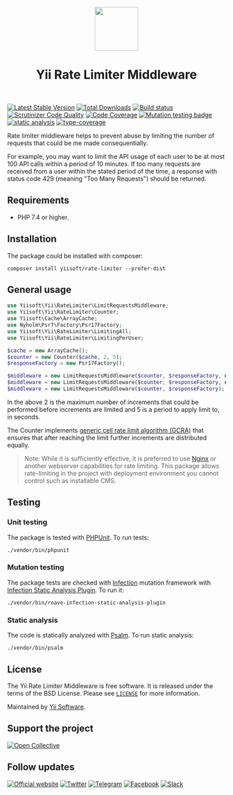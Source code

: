 <p align="center">
    <a href="https://github.com/yiisoft" target="_blank">
        <img src="https://yiisoft.github.io/docs/images/yii_logo.svg" height="100px">
    </a>
    <h1 align="center">Yii Rate Limiter Middleware</h1>
    <br>
</p>

[![Latest Stable Version](https://poser.pugx.org/yiisoft/rate-limiter/v/stable.png)](https://packagist.org/packages/yiisoft/rate-limiter)
[![Total Downloads](https://poser.pugx.org/yiisoft/rate-limiter/downloads.png)](https://packagist.org/packages/yiisoft/rate-limiter)
[![Build status](https://github.com/yiisoft/rate-limiter/workflows/build/badge.svg)](https://github.com/yiisoft/rate-limiter/actions?query=workflow%3Abuild)
[![Scrutinizer Code Quality](https://scrutinizer-ci.com/g/yiisoft/rate-limiter/badges/quality-score.png?b=master)](https://scrutinizer-ci.com/g/yiisoft/rate-limiter/?branch=master)
[![Code Coverage](https://scrutinizer-ci.com/g/yiisoft/rate-limiter/badges/coverage.png?b=master)](https://scrutinizer-ci.com/g/yiisoft/rate-limiter/?branch=master)
[![Mutation testing badge](https://img.shields.io/endpoint?style=flat&url=https%3A%2F%2Fbadge-api.stryker-mutator.io%2Fgithub.com%2Fyiisoft%2Frate-limiter%2Fmaster)](https://dashboard.stryker-mutator.io/reports/github.com/yiisoft/rate-limiter/master)
[![static analysis](https://github.com/yiisoft/rate-limiter/workflows/static%20analysis/badge.svg)](https://github.com/yiisoft/rate-limiter/actions?query=workflow%3A%22static+analysis%22)
[![type-coverage](https://shepherd.dev/github/yiisoft/rate-limiter/coverage.svg)](https://shepherd.dev/github/yiisoft/rate-limiter)

Rate limiter middleware helps to prevent abuse by limiting the number of requests that could be me made consequentially.

For example, you may want to limit the API usage of each user to be at most 100 API calls within a period of 10 minutes.
If too many requests are received from a user within the stated period of the time, a response with status code 429
(meaning "Too Many Requests") should be returned.

## Requirements

- PHP 7.4 or higher.

## Installation

The package could be installed with composer:

```shell
composer install yiisoft/rate-limiter --prefer-dist
```

## General usage

```php
use Yiisoft\Yii\RateLimiter\LimitRequestsMiddleware;
use Yiisoft\Yii\RateLimiter\Counter;
use Yiisoft\Cache\ArrayCache;
use Nyholm\Psr7\Factory\Psr17Factory;
use Yiisoft\Yii\RateLimiter\LimitingAll;
use Yiisoft\Yii\RateLimiter\LimitingPerUser;

$cache = new ArrayCache();
$counter = new Counter($cache, 2, 5);
$responseFactory = new Psr17Factory();

$middleware = new LimitRequestsMiddleware($counter, $responseFactory, new LimitingAll());
$middleware = new LimitRequestsMiddleware($counter, $responseFactory, new LimitingPerUser());
$middleware = new LimitRequestsMiddleware($counter, $responseFactory); // LimitingPerUser by default
```

In the above 2 is the maximum number of increments that could be performed before increments are limited and 5 is
a period to apply limit to, in seconds.

The Counter implements [generic cell rate limit algorithm (GCRA)](https://en.wikipedia.org/wiki/Generic_cell_rate_algorithm)
that ensures that after reaching the limit further increments are distributed equally.

> Note: While it is sufficiently effective, it is preferred to use [Nginx](https://www.nginx.com/blog/rate-limiting-nginx/)
> or another webserver capabilities for rate limiting. This package allows rate-limiting in the project with deployment
> environment you cannot control such as installable CMS. 

## Testing

### Unit testing

The package is tested with [PHPUnit](https://phpunit.de/). To run tests:

```shell
./vendor/bin/phpunit
```

### Mutation testing

The package tests are checked with [Infection](https://infection.github.io/) mutation framework with
[Infection Static Analysis Plugin](https://github.com/Roave/infection-static-analysis-plugin). To run it:

```shell
./vendor/bin/roave-infection-static-analysis-plugin
```

### Static analysis

The code is statically analyzed with [Psalm](https://psalm.dev/). To run static analysis:

```shell
./vendor/bin/psalm
```

## License

The Yii Rate Limiter Middleware is free software. It is released under the terms of the BSD License.
Please see [`LICENSE`](./LICENSE.md) for more information.

Maintained by [Yii Software](https://www.yiiframework.com/).

## Support the project

[![Open Collective](https://img.shields.io/badge/Open%20Collective-sponsor-7eadf1?logo=open%20collective&logoColor=7eadf1&labelColor=555555)](https://opencollective.com/yiisoft)

## Follow updates

[![Official website](https://img.shields.io/badge/Powered_by-Yii_Framework-green.svg?style=flat)](https://www.yiiframework.com/)
[![Twitter](https://img.shields.io/badge/twitter-follow-1DA1F2?logo=twitter&logoColor=1DA1F2&labelColor=555555?style=flat)](https://twitter.com/yiiframework)
[![Telegram](https://img.shields.io/badge/telegram-join-1DA1F2?style=flat&logo=telegram)](https://t.me/yii3en)
[![Facebook](https://img.shields.io/badge/facebook-join-1DA1F2?style=flat&logo=facebook&logoColor=ffffff)](https://www.facebook.com/groups/yiitalk)
[![Slack](https://img.shields.io/badge/slack-join-1DA1F2?style=flat&logo=slack)](https://yiiframework.com/go/slack)
